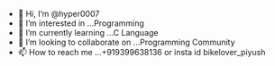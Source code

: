 - 👋 Hi, I’m @hyper0007
- 👀 I’m interested in ...Programming
- 🌱 I’m currently learning ...C Language
- 💞️ I’m looking to collaborate on ...Programming Community
- 📫 How to reach me ...+919399638136 or insta id bikelover_piyush

<!---
hyper0007/hyper0007 is a ✨ special ✨ repository because its `README.md` (this file) appears on your GitHub profile.
You can click the Preview link to take a look at your changes.
--->
